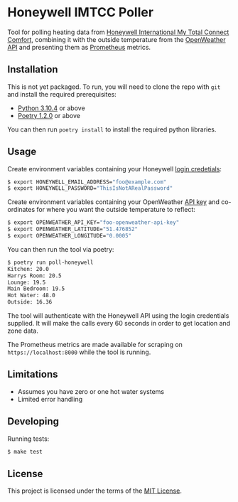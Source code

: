 # Honeywell IMTCC Poller

Tool for polling heating data from [Honeywell International My Total Connect Comfort](https://international.mytotalconnectcomfort.com/Account/Login), combining it with the outside temperature from the [OpenWeather API](https://openweathermap.org/current) and presenting them as [Prometheus](https://prometheus.io/) metrics.

## Installation

This is not yet packaged. To run, you will need to clone the repo with `git` and install the required prerequisites:

* [Python 3.10.4](https://www.python.org/downloads/) or above
* [Poetry 1.2.0](https://python-poetry.org/docs/#installation) or above

You can then run `poetry install` to install the required python libraries.

## Usage

Create environment variables containing your Honeywell [login credetials](https://international.mytotalconnectcomfort.com/Account/Login):

```bash
$ export HONEYWELL_EMAIL_ADDRESS="foo@example.com"
$ export HONEYWELL_PASSWORD="ThisIsNotARealPassword"
```

Create environment variables containing your OpenWeather [API key](https://home.openweathermap.org/api_keys) and co-ordinates for where you want the outside temperature to reflect:

```bash
$ export OPENWEATHER_API_KEY="foo-openweather-api-key"
$ export OPENWEATHER_LATITUDE="51.476852"
$ export OPENWEATHER_LONGITUDE="0.0005"
```

You can then run the tool via poetry:

```bash
$ poetry run poll-honeywell
Kitchen: 20.0
Harrys Room: 20.5
Lounge: 19.5
Main Bedroom: 19.5
Hot Water: 48.0
Outside: 16.36
```

The tool will authenticate with the Honeywell API using the login credentials supplied. It will make the calls every 60 seconds in order to get location and zone data.

The Prometheus metrics are made available for scraping on `https://localhost:8000` while the tool is running.

## Limitations

- Assumes you have zero or one hot water systems
- Limited error handling

## Developing

Running tests:

```bash
$ make test
```
## License

This project is licensed under the terms of the [MIT License](./LICENSE.md).
